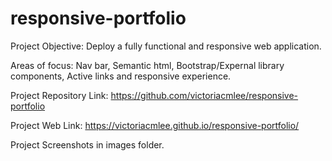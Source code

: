 # responsive-portfolio

Project Objective:
Deploy a fully functional and responsive web application. 

Areas of focus:
    Nav bar,
    Semantic html,
    Bootstrap/Expernal library components,
    Active links and responsive experience.


Project Repository Link:
https://github.com/victoriacmlee/responsive-portfolio

Project Web Link:
https://victoriacmlee.github.io/responsive-portfolio/

Project Screenshots in images folder.